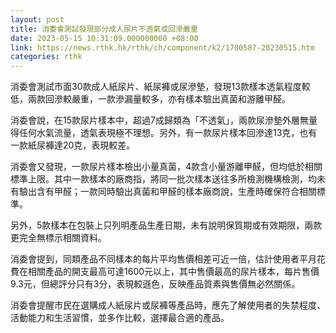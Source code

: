 ```yaml
---
layout: post
title: 消委會測試發現部分成人尿片不透氣或回滲嚴重
date: 2023-05-15 10:31:09.000000000 +08:00
link: https://news.rthk.hk/rthk/ch/component/k2/1700587-20230515.htm
categories: rthk
---
```


消委會測試市面30款成人紙尿片、紙尿褲或尿滲墊，發現13款樣本透氣程度較低，兩款回滲較嚴重，一款滲漏量較多，亦有樣本驗出真菌和游離甲醛。

消委會說，在15款尿片樣本中，超過7成歸類為「不透氣」，兩款尿滲墊外層無量得任何水氣流量，透氣表現極不理想。另外，有一款尿片樣本回滲達13克，也有一款紙尿褲達20克，表現較差。

消委會又發現，一款尿片樣本檢出小量真菌，4款含小量游離甲醛，但均低於相關標準上限。其中一款樣本的廠商指，將同一批次樣本送往多所檢測機構檢測，均未有驗出含有甲醛；一款同時驗出真菌和甲醛的樣本廠商說，生產時確保符合相關標準。

另外，5款樣本在包裝上只列明產品生產日期，未有說明保質期或有效期限，兩款更完全無標示相關資料。

消委會提到，同類產品不同樣本的每片平均售價相差可近一倍，估計使用者平月花費在相關產品的開支最高可達1600元以上，其中售價最高的尿片樣本，每片售價9.3元，但總評分只有3分，表現較遜色，反映產品質素與售價無必然關係。

消委會提醒市民在選購成人紙尿片或尿褲等產品時，應先了解使用者的失禁程度、活動能力和生活習慣，並多作比較，選擇最合適的產品。
